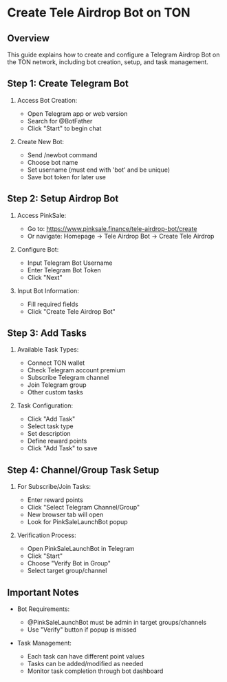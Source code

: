 # Create Tele Airdrop Bot on TON

## Overview
This guide explains how to create and configure a Telegram Airdrop Bot on the TON network, including bot creation, setup, and task management.

## Step 1: Create Telegram Bot

1. Access Bot Creation:
   - Open Telegram app or web version
   - Search for @BotFather
   - Click "Start" to begin chat

2. Create New Bot:
   - Send /newbot command
   - Choose bot name
   - Set username (must end with 'bot' and be unique)
   - Save bot token for later use

## Step 2: Setup Airdrop Bot

1. Access PinkSale:
   - Go to: https://www.pinksale.finance/tele-airdrop-bot/create
   - Or navigate: Homepage -> Tele Airdrop Bot -> Create Tele Airdrop

2. Configure Bot:
   - Input Telegram Bot Username
   - Enter Telegram Bot Token
   - Click "Next"

3. Input Bot Information:
   - Fill required fields
   - Click "Create Tele Airdrop Bot"

## Step 3: Add Tasks

1. Available Task Types:
   - Connect TON wallet
   - Check Telegram account premium
   - Subscribe Telegram channel
   - Join Telegram group
   - Other custom tasks

2. Task Configuration:
   - Click "Add Task"
   - Select task type
   - Set description
   - Define reward points
   - Click "Add Task" to save

## Step 4: Channel/Group Task Setup

1. For Subscribe/Join Tasks:
   - Enter reward points
   - Click "Select Telegram Channel/Group"
   - New browser tab will open
   - Look for PinkSaleLaunchBot popup

2. Verification Process:
   - Open PinkSaleLaunchBot in Telegram
   - Click "Start"
   - Choose "Verify Bot in Group"
   - Select target group/channel

## Important Notes

- Bot Requirements:
  - @PinkSaleLaunchBot must be admin in target groups/channels
  - Use "Verify" button if popup is missed

- Task Management:
  - Each task can have different point values
  - Tasks can be added/modified as needed
  - Monitor task completion through bot dashboard
